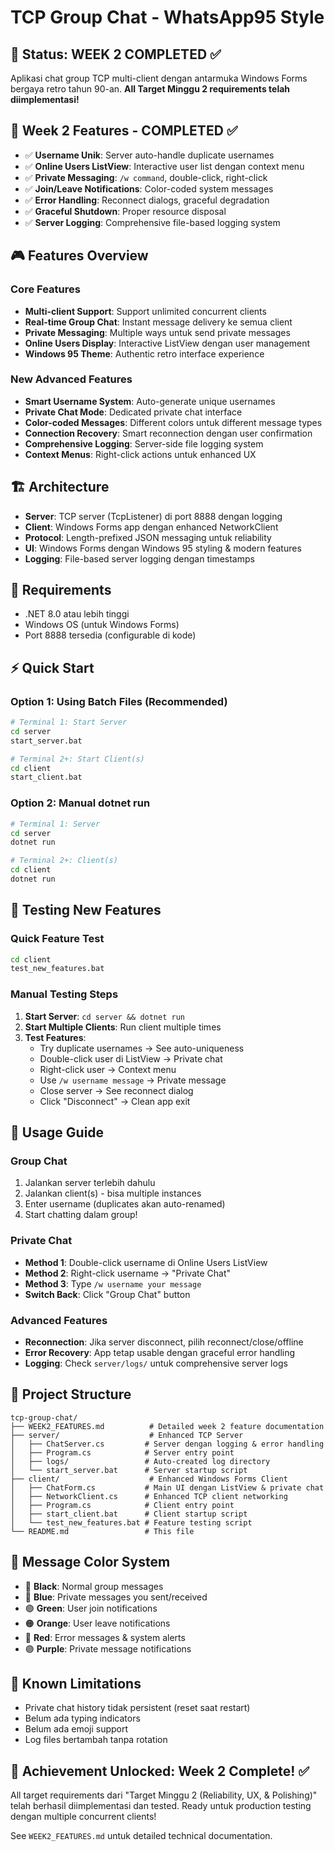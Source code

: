 # TCP Group Chat - WhatsApp95 Style

## 🎯 Status: **WEEK 2 COMPLETED** ✅

Aplikasi chat group TCP multi-client dengan antarmuka Windows Forms bergaya retro tahun 90-an. 
**All Target Minggu 2 requirements telah diimplementasi!**

## 🚀 Week 2 Features - COMPLETED ✅
- ✅ **Username Unik**: Server auto-handle duplicate usernames
- ✅ **Online Users ListView**: Interactive user list dengan context menu
- ✅ **Private Messaging**: `/w command`, double-click, right-click
- ✅ **Join/Leave Notifications**: Color-coded system messages
- ✅ **Error Handling**: Reconnect dialogs, graceful degradation
- ✅ **Graceful Shutdown**: Proper resource disposal
- ✅ **Server Logging**: Comprehensive file-based logging system

## 🎮 Features Overview

### **Core Features**
- **Multi-client Support**: Support unlimited concurrent clients
- **Real-time Group Chat**: Instant message delivery ke semua client
- **Private Messaging**: Multiple ways untuk send private messages
- **Online Users Display**: Interactive ListView dengan user management
- **Windows 95 Theme**: Authentic retro interface experience

### **New Advanced Features**
- **Smart Username System**: Auto-generate unique usernames
- **Private Chat Mode**: Dedicated private chat interface
- **Color-coded Messages**: Different colors untuk different message types
- **Connection Recovery**: Smart reconnection dengan user confirmation
- **Comprehensive Logging**: Server-side file logging system
- **Context Menus**: Right-click actions untuk enhanced UX

## 🏗️ Architecture
- **Server**: TCP server (TcpListener) di port 8888 dengan logging
- **Client**: Windows Forms app dengan enhanced NetworkClient
- **Protocol**: Length-prefixed JSON messaging untuk reliability
- **UI**: Windows Forms dengan Windows 95 styling & modern features
- **Logging**: File-based server logging dengan timestamps

## 🔧 Requirements
- .NET 8.0 atau lebih tinggi
- Windows OS (untuk Windows Forms)
- Port 8888 tersedia (configurable di kode)

## ⚡ Quick Start

### Option 1: Using Batch Files (Recommended)
```bash
# Terminal 1: Start Server
cd server
start_server.bat

# Terminal 2+: Start Client(s) 
cd client
start_client.bat
```

### Option 2: Manual dotnet run
```bash
# Terminal 1: Server
cd server
dotnet run

# Terminal 2+: Client(s)
cd client
dotnet run
```

## 🧪 Testing New Features

### Quick Feature Test
```bash
cd client
test_new_features.bat
```

### Manual Testing Steps
1. **Start Server**: `cd server && dotnet run`
2. **Start Multiple Clients**: Run client multiple times
3. **Test Features**:
   - Try duplicate usernames → See auto-uniqueness
   - Double-click user di ListView → Private chat
   - Right-click user → Context menu
   - Use `/w username message` → Private message
   - Close server → See reconnect dialog
   - Click "Disconnect" → Clean app exit

## 🎯 Usage Guide

### **Group Chat**
1. Jalankan server terlebih dahulu
2. Jalankan client(s) - bisa multiple instances
3. Enter username (duplicates akan auto-renamed)
4. Start chatting dalam group!

### **Private Chat**
- **Method 1**: Double-click username di Online Users ListView
- **Method 2**: Right-click username → "Private Chat"  
- **Method 3**: Type `/w username your message`
- **Switch Back**: Click "Group Chat" button

### **Advanced Features**
- **Reconnection**: Jika server disconnect, pilih reconnect/close/offline
- **Error Recovery**: App tetap usable dengan graceful error handling
- **Logging**: Check `server/logs/` untuk comprehensive server logs

## 📁 Project Structure
```
tcp-group-chat/
├── WEEK2_FEATURES.md          # Detailed week 2 feature documentation
├── server/                    # Enhanced TCP Server
│   ├── ChatServer.cs         # Server dengan logging & error handling
│   ├── Program.cs            # Server entry point
│   ├── logs/                 # Auto-created log directory
│   └── start_server.bat      # Server startup script
├── client/                    # Enhanced Windows Forms Client
│   ├── ChatForm.cs           # Main UI dengan ListView & private chat
│   ├── NetworkClient.cs      # Enhanced TCP client networking
│   ├── Program.cs            # Client entry point
│   ├── start_client.bat      # Client startup script
│   └── test_new_features.bat # Feature testing script
└── README.md                 # This file
```

## 🎨 Message Color System
- 🖤 **Black**: Normal group messages
- 💙 **Blue**: Private messages you sent/received
- 🟢 **Green**: User join notifications
- 🟠 **Orange**: User leave notifications  
- 🔴 **Red**: Error messages & system alerts
- 🟣 **Purple**: Private message notifications

## 🐛 Known Limitations
- Private chat history tidak persistent (reset saat restart)
- Belum ada typing indicators
- Belum ada emoji support
- Log files bertambah tanpa rotation

## 🎉 Achievement Unlocked: Week 2 Complete! ✅

All target requirements dari "Target Minggu 2 (Reliability, UX, & Polishing)" telah berhasil diimplementasi dan tested. Ready untuk production testing dengan multiple concurrent clients!

See `WEEK2_FEATURES.md` untuk detailed technical documentation.
